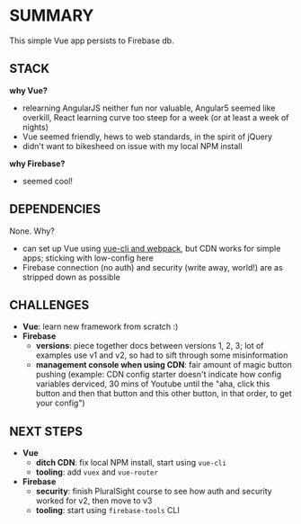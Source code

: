 SUMMARY
=========

This simple Vue app persists to Firebase db. 

STACK
-------------------------------

__why Vue?__
* relearning AngularJS neither fun nor valuable, Angular5 seemed like overkill, React learning curve too steep for a week (or at least a week of nights)
* Vue seemed friendly, hews to web standards, in the spirit of jQuery
* didn't want to bikesheed on issue with my local NPM install

__why Firebase?__
* seemed cool!

DEPENDENCIES
-------------------------------

None. Why? 
* can set up Vue using [vue-cli and webpack](https://www.youtube.com/watch?v=5LYrN_cAJoA&index=1&list=PL4cUxeGkcC9gQcYgjhBoeQH7wiAyZNrYa), but CDN works for simple apps; sticking with low-config here
* Firebase connection (no auth) and security (write away, world!) are as stripped down as possible 

CHALLENGES
-------------------------------

* __Vue__: learn new framework from scratch :)
* __Firebase__ 
    + __versions__: piece together docs between versions 1, 2, 3; lot of examples use v1 and v2, so had to sift through some misinformation
    + __management console when using CDN__: fair amount of magic button pushing (example: CDN config starter doesn't indicate how config variables derviced, 30 mins of Youtube until the "aha, click this button and then that button and this other button, in that order, to get your config")

NEXT STEPS
-------------------------------

* __Vue__ 
	+ __ditch CDN__: fix local NPM install, start using `vue-cli`
	+ __tooling__: add `vuex` and `vue-router`
* __Firebase__ 
    + __security__: finish PluralSight course to see how auth and security worked for v2, then move to v3
    + __tooling__: start using `firebase-tools` CLI
